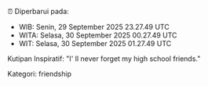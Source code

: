 ⏰ Diperbarui pada:
- WIB: Senin, 29 September 2025 23.27.49 UTC
- WITA: Selasa, 30 September 2025 00.27.49 UTC
- WIT: Selasa, 30 September 2025 01.27.49 UTC

Kutipan Inspiratif:
"I' ll never forget my high school friends."


Kategori: friendship

